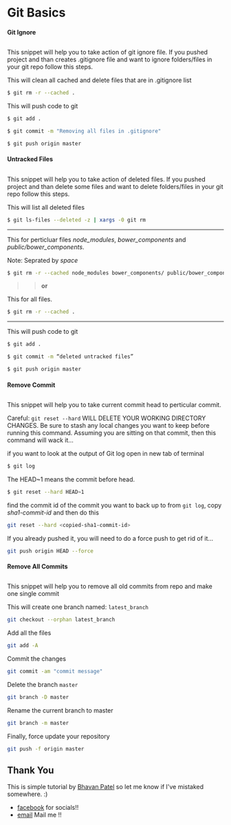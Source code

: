 
# Git Basics #


####  Git Ignore  ####
## ##

This snippet will help you to take action of git ignore file.
If you pushed project and than creates .gitignore file and want to ignore folders/files in your git repo follow this steps.

This will clean all cached and delete files that are in .gitignore list
```bash
$ git rm -r --cached .
```

This will push code to git
```bash
$ git add .
```

```bash
$ git commit -m "Removing all files in .gitignore"
```
```bash
$ git push origin master
```


####  Untracked Files  ####
## ##

This snippet will help you to take action of deleted files.
If you pushed project and than delete some files and want to delete folders/files in your git repo follow this steps.


This will list all deleted files
```bash
$ git ls-files --deleted -z | xargs -0 git rm
```

---
This for perticluar files _node_modules_, _bower_components_ and _public/bower_components_.

Note: Seprated by _space_
```bash
$ git rm -r --cached node_modules bower_components/ public/bower_components/
```
>> <b>or</b>

This for all files.

```bash
$ git rm -r --cached .
```
---

This will push code to git
```bash
$ git add .
```
```bash
$ git commit -m “deleted untracked files”
```
```bash
$ git push origin master
```

  
####  Remove Commit  ####
## ##
This snippet will help you to take current commit head to perticular commit.

Careful: <code>git reset --hard</code> WILL DELETE YOUR WORKING DIRECTORY CHANGES. Be sure to stash any local changes you want to keep before running this command.
Assuming you are sitting on that commit, then this command will wack it...

if you want to look at the output of  Git log open in new tab of terminal
```bash
$ git log
```

The HEAD~1 means the commit before head.
```bash
$ git reset --hard HEAD~1
```

find the commit id of the commit you want to back up to from <code>git log</code>, copy _sha1-commit-id_ and then do this

```bash
git reset --hard <copied-sha1-commit-id>
```

If you already pushed it, you will need to do a force push to get rid of it...

```bash
git push origin HEAD --force
```



####  Remove All Commits  ####
## ##
This snippet will help you to remove all old commits from repo and make one single commit

This will create one branch named: <code>latest_branch</code>
```bash
git checkout --orphan latest_branch
```

Add all the files
```bash
git add -A
```

Commit the changes
```bash
git commit -am "commit message"
```

Delete the branch <code>master</code>
```bash
git branch -D master
```

Rename the current branch to master
```bash
git branch -m master
```

Finally, force update your repository
```bash
git push -f origin master
```




## Thank You ##

This is simple tutorial by [Bhavan Patel](https://github.com/bhavanpatel) so let me know if I've mistaked somewhere. :)

* [facebook](https://www.facebook.com/bhavan.patel.98) for socials!!
* [email](mailto:bhavan7@yahoo.com?Subject=Issue_On_Git_Tutorials) Mail me   !!
 
